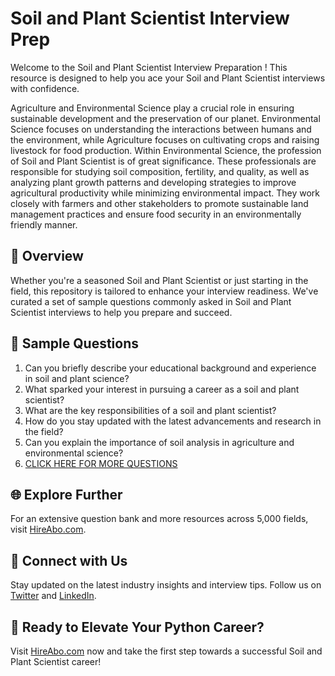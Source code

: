 # Soil and Plant Scientist Interview Prep

Welcome to the Soil and Plant Scientist Interview Preparation ! This resource is designed to help you ace your Soil and Plant Scientist interviews with confidence.

Agriculture and Environmental Science play a crucial role in ensuring sustainable development and the preservation of our planet. Environmental Science focuses on understanding the interactions between humans and the environment, while Agriculture focuses on cultivating crops and raising livestock for food production. Within Environmental Science, the profession of Soil and Plant Scientist is of great significance. These professionals are responsible for studying soil composition, fertility, and quality, as well as analyzing plant growth patterns and developing strategies to improve agricultural productivity while minimizing environmental impact. They work closely with farmers and other stakeholders to promote sustainable land management practices and ensure food security in an environmentally friendly manner.

## 🚀 Overview

Whether you're a seasoned Soil and Plant Scientist or just starting in the field, this repository is tailored to enhance your interview readiness. We've curated a set of sample questions commonly asked in Soil and Plant Scientist interviews to help you prepare and succeed.

## 📝 Sample Questions

1. Can you briefly describe your educational background and experience in soil and plant science?
2. What sparked your interest in pursuing a career as a soil and plant scientist?
3. What are the key responsibilities of a soil and plant scientist?
4. How do you stay updated with the latest advancements and research in the field?
5. Can you explain the importance of soil analysis in agriculture and environmental science?
6. [CLICK HERE FOR MORE QUESTIONS](https://hireabo.com/job/10_1_15/Soil%20and%20Plant%20Scientist)

## 🌐 Explore Further

For an extensive question bank and more resources across 5,000 fields, visit [HireAbo.com](https://www.hireabo.com).

## 📱 Connect with Us

Stay updated on the latest industry insights and interview tips. Follow us on [Twitter](https://twitter.com/hireabo) and [LinkedIn](https://www.linkedin.com/in/hire-abo-3609972a8/).

## 🚀 Ready to Elevate Your Python Career?

Visit [HireAbo.com](https://www.hireabo.com) now and take the first step towards a successful Soil and Plant Scientist career!
